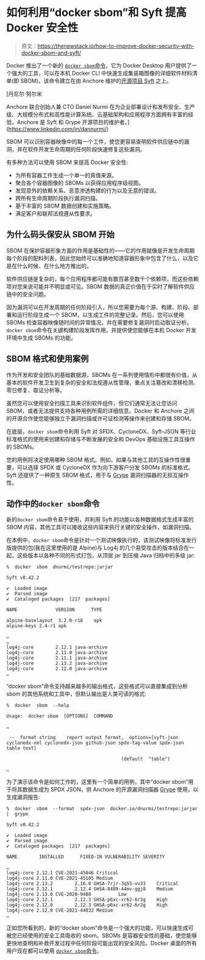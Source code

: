 # 如何利用“docker sbom”和 Syft 提高 Docker 安全性

> 原文：<https://thenewstack.io/how-to-improve-docker-security-with-docker-sbom-and-syft/>

Docker 推出了一个新的 [`docker sbom`命令](https://docs.docker.com/engine/sbom/)，它为 Docker Desktop 用户提供了一个强大的工具，可以在本机 Docker CLI 中快速生成集装箱图像的详细软件材料清单(即 SBOM)。该命令建立在由 Anchore 维护的[开源项目 Syft](https://anchore.com/opensource/) 之上。

 [丹尼尔·努尔米

Anchore 联合创始人兼 CTO Daniel Nurmi 在为企业部署设计和发布安全、生产级、大规模分布式和高性能计算系统、云基础架构和应用程序方面拥有丰富的经验。Anchore 是 Syft 和 Grype 开源项目的维护者。](https://www.linkedin.com/in/dannurmi/) 

SBOM 可以识别容器映像中的每一个工件，使您更容易查明软件供应链中的漏洞，并在软件开发生命周期的任何阶段快速修复这些漏洞。

有多种方法可以使用 SBOM 来提高 Docker 安全性:

*   为所有容器工件生成一个单一的真值来源。
*   聚合各个容器图像的 SBOMs 以获得应用程序级视图。
*   发现意外的依赖关系、恶意渗透构建的行为以及无意的错误。
*   跨所有生命周期阶段执行漏洞扫描。
*   基于丰富的 SBOM 数据创建和实施策略。
*   满足客户和联邦法规遵从性要求。

## **为什么码头保安从 SBOM 开始**

SBOM 在保护容器形象方面的作用是基础性的——它的作用就像是开发生命周期每个阶段的配料列表，因此您始终可以准确地知道容器形象中包含了什么，以及它是在什么时候、在什么地方推出的。

软件供应链是复杂的，每个应用程序都可能有数百甚至数千个依赖项，而这些依赖项对您来说可能并不明显或可见。SBOM 数据的真正价值在于实时了解软件供应链中的安全问题。

因为漏洞可以在开发周期的任何阶段引入，所以您需要为每个源、构建、阶段、部署和运行阶段生成一个 SBOM，以生成工件的完整记录。然后，您可以使用 SBOMs 检查容器映像随时间的异常情况，并在需要修复漏洞时启动取证分析。`docker sbom`命令在关键构建阶段发挥作用，并提供使您能够在本机 Docker 开发环境中生成 SBOMs 的功能。

## **SBOM 格式和使用案例**

作为开发和安全团队的基础数据源，SBOMs 在一系列使用情形中都很有价值，从基本的软件开发卫生到复杂的安全和法规遵从性管理，重点关注篡改和漂移检测、零日修复、取证分析等。

虽然您可以使用安全扫描工具来识别软件组件，但它们通常无法让您访问 SBOM，或者无法提供支持各种用例所需的详细信息。Docker 和 Anchore 之间的开源合作使您能够独立于漏洞扫描或许可证检测等操作来创建和存储 SBOM。

在底层，`docker sbom`命令利用 Syft 对 SPDX、CycloneDX、Syft-JSON 等行业标准格式的使用来创建和存储与不断发展的安全和 DevOps 基础设施工具互操作的 SBOMs。

您的用例将决定使用哪种 SBOM 格式。例如，如果与其他工具的互操作性很重要，可以选择 SPDX 或 CycloneDX 作为向下游客户分发 SBOMs 的标准格式。Syft 还提供了一种原生 SBOM 格式，用于与 [Grype](https://github.com/anchore/grype) 漏洞扫描器的无损互操作性。

## **动作中的`docker sbom`命令**

新的`docker sbom`命令易于使用，并利用 Syft 的功能以各种数据格式生成丰富的 SBOM 内容，其他工具可以接收这些内容来执行关键的安全操作，如漏洞扫描。

在本例中，`docker sbom`命令是针对一个测试映像执行的，该测试映像将标准发行版提供的包(我在这里使用的是 Alpine)与 Log4j 的几个易受攻击的版本结合在一起，这些版本以各种不同的形式打包，从顶层 jar 到压缩 Java 归档中的多级 jar:

```
%  docker  sbom  dnurmi/testrepo:jarjar

Syft v0.42.2

✔  Loaded image
✔  Parsed image
✔  Cataloged packages  [217  packages]

NAME              VERSION      TYPE

alpine-baselayout  3.2.0-r18    apk
alpine-keys 2.4-r1 apk

…
…
log4j-core        2.12.1 java-archive
log4j-core        2.11.0 java-archive
log4j-core        2.11.1 java-archive
log4j-core        2.13.2 java-archive
log4j-core        2.12.0 java-archive
…

```

“docker sbom”命令支持越来越多的输出格式，这些格式可以直接集成到分析 sbom 的其他系统和工具中，但默认输出是人类可读的格式:

```
%  docker  sbom  --help

Usage:  docker sbom  [OPTIONS]  COMMAND

…

 --  format string    report output format,  options=[syft-json cyclonedx-xml cyclonedx-json github-json spdx-tag-value spdx-json table text]

                                          (default  "table")

…

```

为了演示该命令是如何工作的，这里有一个简单的用例，其中“docker sbom”用于将其数据生成为 SPDX JSON，供 Anchore 的开源漏洞扫描器 [Grype](https://github.com/anchore/grype) 使用，以生成漏洞报告:

```
%  docker  sbom  --format  spdx-json  docker.io/dnurmi/testrepo:jarjar  |  grype

Syft v0.42.2

✔  Loaded image
✔  Parsed image
✔  Cataloged packages  [217  packages]

NAME        INSTALLED      FIXED-IN VULNERABILITY SEVERITY

…
log4j-core 2.12.1 CVE-2021-45046 Critical
log4j-core 2.11.0 CVE-2021-45105 Medium
log4j-core 2.13.2        2.16.0 GHSA-7rjr-3q55-vv33    Critical
log4j-core 2.12.1        2.12.4 GHSA-8489-44mv-ggj8    Medium
log4j-core 2.13.0 CVE-2020-9488          Low
log4j-core 2.12.1        2.12.3 GHSA-p6xc-xr62-6r2g    High
log4j-core 2.12.0        2.12.3 GHSA-p6xc-xr62-6r2g    High
log4j-core 2.12.0 CVE-2021-44832 Medium
…

```

正如您所看到的，新的“docker sbom”命令是一个强大的功能，可以快速生成可被您已经使用的安全工具吸收的 sbom。SBOMs 是容器安全性的基础，使您能够更快地查明和补救开发过程中任何阶段可能出现的安全风险。Docker 桌面的所有用户现在都可以使用 [`docker sbom`命令](https://docs.docker.com/engine/sbom/)。

<svg xmlns:xlink="http://www.w3.org/1999/xlink" viewBox="0 0 68 31" version="1.1"><title>Group</title> <desc>Created with Sketch.</desc></svg>